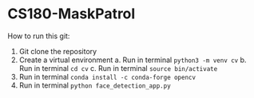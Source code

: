 # CS180-MaskPatrol

How to run this git:

1. Git clone the repository
2. Create a virtual environment
  a. Run in terminal ```python3 -m venv cv```
  b. Run in terminal ```cd cv```
  c. Run in terminal ```source bin/activate```
3. Run in terminal ```conda install -c conda-forge opencv```
4. Run in terminal ```python face_detection_app.py```
